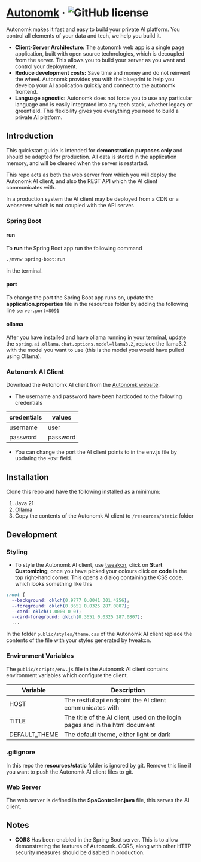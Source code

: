 # [Autonomk](https://autonomk.com/) &middot; ![GitHub license](https://img.shields.io/badge/license-apache-blue.svg)

Autonomk makes it fast and easy to build your private AI platform. You control all elements of your data and tech, we help you build it.

* **Client-Server Architecture:** The autonomk web app is a single page application, built with open source technologies, which is decoupled from the server. This allows you to build your server as you want and control your deployment.
* **Reduce development costs:** Save time and money and do not reinvent the wheel. Autonomk provides you with the blueprint to help you develop your AI application quickly and connect to the autonomk frontend.
* **Language agnostic:** Autonomk does not force you to use any particular language and is easily integrated into any tech stack, whether legacy or greenfield. This flexibility gives you everything you need to build a private AI platform.


## Introduction
This quickstart guide is intended for **demonstration purposes only** and should be adapted for production. All data is stored in the application memory, and will be cleared when the server is restarted.

This repo acts as both the web server from which you will deploy the Autonomk AI client, and also the REST API which the AI client communicates with.

In a production system the AI client may be deployed from a CDN or a webserver which is not coupled with the API server.

### Spring Boot

#### run
To **run** the Spring Boot app run the following command
```bash 
./mvnw spring-boot:run
``` 
in the terminal.

#### port
To change the port the Spring Boot app runs on, update the **application.properties** file in the resources folder by adding the following line `server.port=8091`
#### ollama
After you have installed and have ollama running in your terminal, update the `spring.ai.ollama.chat.options.model=llama3.2`, replace the llama3.2 with the model you want to use (this is the model you would have pulled using Ollama).

### Autonomk AI Client
Download the Autonomk AI client from the [Autonomk website](https://autonomk.com/). 

* The username and password have been hardcoded to the following credentials

| credentials  | values  |
| --- | --- |
|username | user
|password | password

* You can change the port the AI client points to in the env.js file by updating the `HOST` field.

## Installation
Clone this repo and have the following installed as a minimum:
1. Java 21
2. [Ollama](https://ollama.com/)
3. Copy the contents of the Autonomk AI client to `/resources/static` folder

## Development
### Styling
* To style the Autonomk AI client, use [tweakcn](https://tweakcn.com/), click on **Start Customizing**, once you have picked your colours click on **code** in the top right-hand corner. This opens a dialog containing the CSS code, which looks something like this
```css
:root {
  --background: oklch(0.9777 0.0041 301.4256);
  --foreground: oklch(0.3651 0.0325 287.0807);
  --card: oklch(1.0000 0 0);
  --card-foreground: oklch(0.3651 0.0325 287.0807);
  ...
```
In the folder `public/styles/theme.css` of the Autonomk AI client replace the contents of the file with your styles generated by tweakcn.

### Environment Variables
The `public/scripts/env.js` file in the Autonomk AI client contains environment variables which configure the client.

| **Variable** | **Description** |
| --- | --- |
|HOST | The restful api endpoint the AI client communicates with
|TITLE | The title of the AI client, used on the login pages and in the html document
|DEFAULT_THEME| The default theme, either light or dark

### .gitignore
In this repo the **resources/static** folder is ignored by git. Remove this line if you want to push the Autonomk AI client files to git.

### Web Server
The web server is defined in the **SpaController.java** file, this serves the AI client.

## Notes

* **CORS** Has been enabled in the Spring Boot server. This is to allow demonstrating the features of Autonomk. CORS, along with other HTTP security measures should be disabled in production.



 
